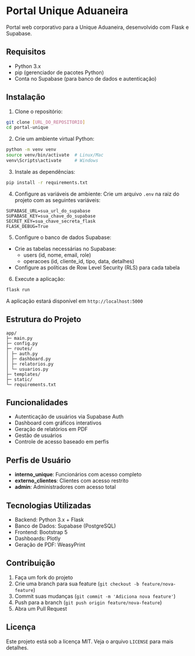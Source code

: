 # Portal Unique Aduaneira

Portal web corporativo para a Unique Aduaneira, desenvolvido com Flask e Supabase.

## Requisitos

- Python 3.x
- pip (gerenciador de pacotes Python)
- Conta no Supabase (para banco de dados e autenticação)

## Instalação

1. Clone o repositório:
```bash
git clone [URL_DO_REPOSITORIO]
cd portal-unique
```

2. Crie um ambiente virtual Python:
```bash
python -m venv venv
source venv/bin/activate  # Linux/Mac
venv\Scripts\activate     # Windows
```

3. Instale as dependências:
```bash
pip install -r requirements.txt
```

4. Configure as variáveis de ambiente:
Crie um arquivo `.env` na raiz do projeto com as seguintes variáveis:
```
SUPABASE_URL=sua_url_do_supabase
SUPABASE_KEY=sua_chave_do_supabase
SECRET_KEY=sua_chave_secreta_flask
FLASK_DEBUG=True
```

5. Configure o banco de dados Supabase:
- Crie as tabelas necessárias no Supabase:
  - users (id, nome, email, role)
  - operacoes (id, cliente_id, tipo, data, detalhes)
- Configure as políticas de Row Level Security (RLS) para cada tabela

6. Execute a aplicação:
```bash
flask run
```

A aplicação estará disponível em `http://localhost:5000`

## Estrutura do Projeto

```
app/
├─ main.py
├─ config.py
├─ routes/
│ ├─ auth.py
│ ├─ dashboard.py
│ ├─ relatorios.py
│ └─ usuarios.py
├─ templates/
├─ static/
└─ requirements.txt
```

## Funcionalidades

- Autenticação de usuários via Supabase Auth
- Dashboard com gráficos interativos
- Geração de relatórios em PDF
- Gestão de usuários
- Controle de acesso baseado em perfis

## Perfis de Usuário

- **interno_unique**: Funcionários com acesso completo
- **externo_clientes**: Clientes com acesso restrito
- **admin**: Administradores com acesso total

## Tecnologias Utilizadas

- Backend: Python 3.x + Flask
- Banco de Dados: Supabase (PostgreSQL)
- Frontend: Bootstrap 5
- Dashboards: Plotly
- Geração de PDF: WeasyPrint

## Contribuição

1. Faça um fork do projeto
2. Crie uma branch para sua feature (`git checkout -b feature/nova-feature`)
3. Commit suas mudanças (`git commit -m 'Adiciona nova feature'`)
4. Push para a branch (`git push origin feature/nova-feature`)
5. Abra um Pull Request

## Licença

Este projeto está sob a licença MIT. Veja o arquivo `LICENSE` para mais detalhes. 